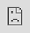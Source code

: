 <!-- TITLE: Xel Miner Installation -->
<!-- SUBTITLE: Install xel miner -->

# Install Xel Miner
-----

The installation procedure is documented in the project README : https://github.com/xel-software/xel-miner#run-xel-miner-from-sources


# Video tutorial
-----

## windows

[video](https://vimeo.com/265864726){.vimeo}


## macOS

[video](https://streamable.com/s/0lsd6/tacmfb){.video}

## linux

<iframe src="https://streamable.com/s/awnig/sdbuek" frameborder="0" width="100%" height="100%" allowfullscreen style="width:100%;height:100%;position:absolute;left:0px;top:0px;overflow:hidden;"></iframe>
